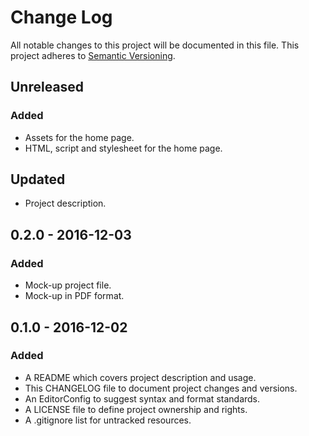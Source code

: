 # Change Log

All notable changes to this project will be documented in this file. This
project adheres to [Semantic Versioning](http://semver.org).

## Unreleased

### Added

  - Assets for the home page.
  - HTML, script and stylesheet for the home page.

## Updated

  - Project description.

## 0.2.0 - 2016-12-03

### Added

  - Mock-up project file.
  - Mock-up in PDF format.

## 0.1.0 - 2016-12-02

### Added

  - A README which covers project description and usage.
  - This CHANGELOG file to document project changes and versions.
  - An EditorConfig to suggest syntax and format standards.
  - A LICENSE file to define project ownership and rights.
  - A .gitignore list for untracked resources.
